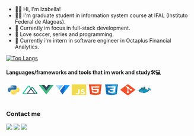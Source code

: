 - 👩‍💻 Hi, I'm Izabella!
- 🧑‍🎓 I'm graduate student in information system course at IFAL (Instituto Federal de Alagoas).
- 🌱 Currently im focus in full-stack development.
- 💖 Love soccer, series and programming.
- 💼 Currently i'm  intern in software engineer in Octaplus Financial Analytics.

[![Top Langs](https://github-readme-stats.vercel.app/api/top-langs/?username=izabella-m&theme=radical&layout=compact)](https://github.com/anuraghazra/github-readme-stats)
<br>

<h4>Languages/frameworks and tools that im work and study🛠💻</h4> 
<div>
  <img align="center" alt="Python" height="30" width="40" src="https://raw.githubusercontent.com/devicons/devicon/master/icons/python/python-original.svg" style="max-width:100%;">
  <img align="center" alt="Nuxt" height="30" width="40" src="https://raw.githubusercontent.com/devicons/devicon/master/icons/nuxtjs/nuxtjs-original.svg" style="max-width:100%;">
  <img align="center" alt="Vue" height="30" width="40" src="https://raw.githubusercontent.com/devicons/devicon/master/icons/vuejs/vuejs-original.svg" style="max-width:100%;">
  <img align="center" alt="Vue" height="30" width="40" src="https://raw.githubusercontent.com/devicons/devicon/master/icons/vuetify/vuetify-original.svg" style="max-width:100%;">
    <img align="center" alt="Js" height="30" width="40" src="https://raw.githubusercontent.com/devicons/devicon/master/icons/javascript/javascript-plain.svg" style="max-width:100%;">
  <img align="center" alt="HTML" height="30" width="40" src="https://raw.githubusercontent.com/devicons/devicon/master/icons/html5/html5-original.svg" style="max-width:100%;">
  <img align="center" alt="CSS" height="30" width="40" src="https://raw.githubusercontent.com/devicons/devicon/master/icons/css3/css3-original.svg" style="max-width:100%;">
  <img align="center" alt="CSS" height="30" width="40" src="https://raw.githubusercontent.com/devicons/devicon/master/icons/git/git-original.svg" style="max-width:100%;">
  <img align="center" alt="Nuxt" height="30" width="40" src="https://raw.githubusercontent.com/devicons/devicon/master/icons/docker/docker-original.svg" style="max-width:100%;">
</div>

<br>

<h3>Contact me</h3>
<div>
  <a href="" target="_blank"><img src="https://img.shields.io/badge/website-000000?style=for-the-badge&logo=About.me&logoColor=white" target="_blank"></a>
  <!--<a href = ""><img src="https://img.shields.io/badge/Microsoft_Outlook-0078D4?style=for-the-badge&logo=microsoft-outlook&logoColor=white" target="_blank"></a>-->
  <a href=""><img src="https://img.shields.io/badge/Gmail-D14836?style=for-the-badge&logo=gmail&logoColor=white" target="_blank"></a>
  <a href="www.linkedin.com/in/izabella-pessoa" target="_blank"><img src="https://img.shields.io/badge/-LinkedIn-%230077B5?style=for-the-badge&logo=linkedin&logoColor=white" target="_blank"></a> 
</div>

<br> 




